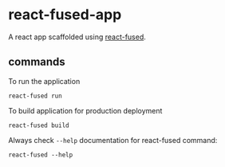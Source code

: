# react-fused-app
A react app scaffolded using [react-fused](https://github.com/osdevisnot/react-fused).

## commands

To run the application
```
react-fused run
```

To build application for production deployment
```
react-fused build
```

Always check `--help` documentation for react-fused command:
```
react-fused --help
```